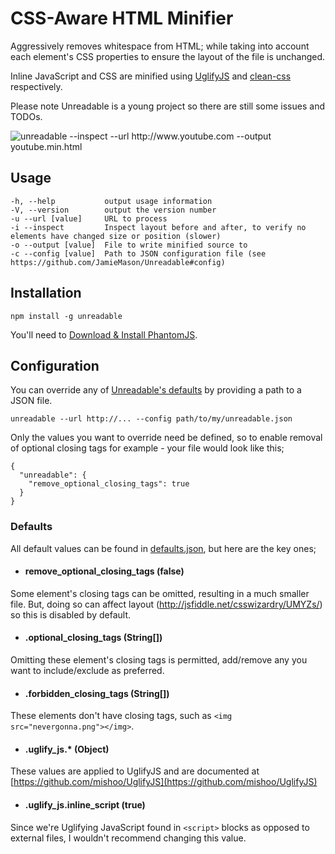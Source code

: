 # CSS-Aware HTML Minifier

Aggressively removes whitespace from HTML; while taking into account each element's CSS properties to ensure the layout of the file is unchanged.

Inline JavaScript and CSS are minified using [UglifyJS](https://github.com/mishoo/UglifyJS) and [clean-css](https://github.com/GoalSmashers/clean-css) respectively.

Please note Unreadable is a young project so there are still some issues and TODOs.

![unreadable --inspect --url http://www.youtube.com --output youtube.min.html](https://raw.github.com/JamieMason/Unreadable/master/static/screenshot.png)

## Usage

    -h, --help           output usage information
    -V, --version        output the version number
    -u --url [value]     URL to process
    -i --inspect         Inspect layout before and after, to verify no elements have changed size or position (slower)
    -o --output [value]  File to write minified source to
    -c --config [value]  Path to JSON configuration file (see https://github.com/JamieMason/Unreadable#config)

## Installation

    npm install -g unreadable

You'll need to [Download & Install PhantomJS](http://phantomjs.org/download.html).

## Configuration <a id="config"></a>

You can override any of [Unreadable's defaults](https://github.com/JamieMason/Unreadable/blob/master/defaults.json) by providing a path to a JSON file.

    unreadable --url http://... --config path/to/my/unreadable.json

Only the values you want to override need be defined, so to enable removal of optional closing tags for example - your file would look like this;

    {
      "unreadable": {
        "remove_optional_closing_tags": true
      }
    }

### Defaults

All default values can be found in [defaults.json](https://github.com/JamieMason/Unreadable/blob/master/defaults.json), but here are the key ones;

+ #### remove_optional_closing_tags (false)
Some element's closing tags can be omitted, resulting in a much smaller file. But, doing so can affect layout (http://jsfiddle.net/csswizardry/UMYZs/) so this is disabled by default.

+ #### .optional_closing_tags (String[])
Omitting these element's closing tags is permitted, add/remove any you want to include/exclude as preferred.

+ #### .forbidden_closing_tags (String[])
These elements don't have closing tags, such as `<img src="nevergonna.png"></img>`.

+ #### .uglify_js.* (Object)
These values are applied to UglifyJS and are documented at [https://github.com/mishoo/UglifyJS](https://github.com/mishoo/UglifyJS)

+ #### .uglify_js.inline_script (true)
Since we're Uglifying JavaScript found in `<script>` blocks as opposed to external files, I wouldn't recommend changing this value.

